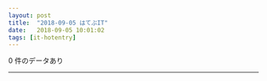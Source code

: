 ```yaml
---
layout: post
title:  "2018-09-05 はてぶIT"
date:   2018-09-05 10:01:02
tags: [it-hotentry]
---
```

0 件のデータあり

<hr>
